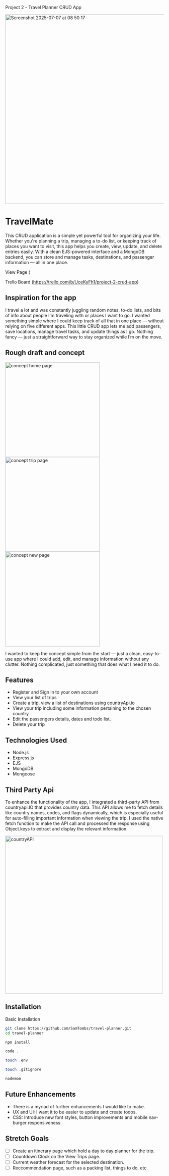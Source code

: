 Project 2 - Travel Planner CRUD App

<img width="600" alt="Screenshot 2025-07-07 at 08 50 17" src="https://github.com/user-attachments/assets/19bcedf8-6d3a-406b-8763-576788f74e0f" />

# TravelMate

This CRUD application is a simple yet powerful tool for organizing your life. Whether you're planning a trip, managing a to-do list, or keeping track of places you want to visit, this app helps you create, view, update, and delete entries easily. With a clean EJS-powered interface and a MongoDB backend, you can store and manage tasks, destinations, and psssenger information — all in one place.

View Page (

Trello Board (https://trello.com/b/UceKyFh1/project-2-crud-app)
## Inspiration for the app

I travel a lot and was constantly juggling random notes, to-do lists, and bits of info about people I’m traveling with or places I want to go. I wanted something simple where I could keep track of all that in one place — without relying on five different apps. This little CRUD app lets me add passengers, save locations, manage travel tasks, and update things as I go. Nothing fancy — just a straightforward way to stay organized while I’m on the move.

## Rough draft and concept

<img width="300" alt="concept home page" src="https://github.com/user-attachments/assets/ab90b2bd-0c59-4959-bdd1-7416d25247da"/> <img width="300" alt="concept trip page" src="https://github.com/user-attachments/assets/0ed8c688-60d4-40f0-bc8e-4ea3118c2280" /> <img width="300" alt="concept new page" src="https://github.com/user-attachments/assets/03720e42-df2b-455d-a33f-6da8614d9d1b"/>

I wanted to keep the concept simple from the start — just a clean, easy-to-use app where I could add, edit, and manage information without any clutter. Nothing complicated, just something that does what I need it to do.

## Features

- Register and Sign in to your own account
- View your list of trips
- Create a trip, view a list of destinations using countryApi.io
- View your trip including some information pertaining to the chosen country
- Edit the passengers details, dates and todo list.
- Delete your trip

## Technologies Used

- Node.js
- Express.js
- EJS
- MongoDB
- Mongoose

## Third Party Api

To enhance the functionality of the app, I integrated a third-party API from countryapi.IO that provides country data. This API allows me to fetch details like country names, codes, and flags dynamically, which is especially useful for auto-filling important information when viewing the trip. I used the native fetch function to make the API call and processed the response using Object.keys to extract and display the relevant information.

<img width="500" alt="countryAPI" src="https://github.com/user-attachments/assets/0582c6fd-097f-490f-a0fb-ba8d804bd433"/>

## Installation

Basic Installation
   ```zsh
   git clone https://github.com/SamTombs/travel-planner.git
   cd travel-planner
   ```
   ```zsh
   npm install
   ```

   ```zsh
   code .
   ```

   ```zsh
   touch .env
   ```

   ```zsh
   touch .gitignore
   ```
   
   ```zsh
   nodemon
   ```

## Future Enhancements

- There is a myriad of further enhancements I would like to make.
- UX and UI: I want it to be easier to update and create todos.
- CSS: Introduce new font styles, button improvements and mobile nav-burger responsiveness


## Stretch Goals

- [ ] Create an itinerary page which hold a day to day planner for the trip.
- [ ] Countdown Clock on the View Trips page.
- [ ] Current weather forecast for the selected destination.
- [ ] Reccommendation page, such as a packing list, things to do, etc.
